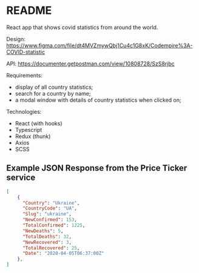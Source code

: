 # README

React app that shows covid statistics from around the world.

Design: https://www.figma.com/file/dt4MVZmywQbj1Cu4c1G8xK/Codempire%3A-COVID-statistic

API: https://documenter.getpostman.com/view/10808728/SzS8rjbc

Requirements:
- display of all country statistics;
- search for a country by name;
- a modal window with details of country statistics when clicked on;

Technologies:
- React (with hooks)
- Typescript
- Redux (thunk)
- Axios
- SCSS

## Example JSON Response from the Price Ticker service
```json
[
    {
      "Country": "Ukraine",
      "CountryCode": "UA",
      "Slug": "ukraine",
      "NewConfirmed": 153,
      "TotalConfirmed": 1225,
      "NewDeaths": 5,
      "TotalDeaths": 32,
      "NewRecovered": 3,
      "TotalRecovered": 25,
      "Date": "2020-04-05T06:37:00Z"
    },
]
```
